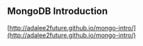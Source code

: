 ## MongoDB Introduction  
[http://adalee2future.github.io/mongo-intro/](http://adalee2future.github.io/mongo-intro/)
